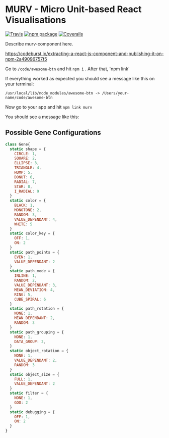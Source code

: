 # MURV - Micro Unit-based React Visualisations

[![Travis][build-badge]][build]
[![npm package][npm-badge]][npm]
[![Coveralls][coveralls-badge]][coveralls]

Describe murv-component here.

[build-badge]: https://img.shields.io/travis/user/repo/master.png?style=flat-square
[build]: https://travis-ci.org/user/repo

[npm-badge]: https://img.shields.io/npm/v/npm-package.png?style=flat-square
[npm]: https://www.npmjs.org/package/npm-package

[coveralls-badge]: https://img.shields.io/coveralls/user/repo/master.png?style=flat-square
[coveralls]: https://coveralls.io/github/user/repo


https://codeburst.io/extracting-a-react-js-component-and-publishing-it-on-npm-2a49096757f5

Go to ```/code/awesome-btn``` and hit ```npm i``` . After that, 'npm link'

If everything worked as expected you should see a message like this on your terminal:

```/usr/local/lib/node_modules/awesome-btn -> /Users/your-name/code/awesome-btn```

Now go to your app and hit ```npm link murv```

You should see a message like this:

## Possible Gene Configurations

```javascript
class Gene{
  static shape = {
    CIRCLE: 1,
    SQUARE: 2,
    ELLIPSE: 3,
    TRIANGLE: 4,
    HUMP: 5,
    DONUT: 6,
    RADIAL: 7,
    STAR: 8,
    I_RADIAL: 9
  }
  static color = {
    BLACK: 1,
    MONOTONE: 2,
    RANDOM: 3,
    VALUE_DEPENDANT: 4,
    WHITE: 5
  }
  static color_key = {
    OFF: 1,
    ON: 2
  }
  static path_points = {
    EVEN: 1,
    VALUE_DEPENDANT: 2
  }
  static path_mode = {
    INLINE: 1,
    RANDOM: 2,
    VALUE_DEPENDANT: 3,
    MEAN_DEVIATION: 4,
    RING: 5,
    CUBE_SPIRAL: 6
  }
  static path_rotation = {
    NONE: 1,
    MEAN_DEPENDANT: 2,
    RANDOM: 3
  }
  static path_grouping = {
    NONE: 1,
    DATA_GROUP: 2,
  }
  static object_rotation = {
    NONE: 1,
    VALUE_DEPENDANT: 2,
    RANDOM: 3
  }
  static object_size = {
    FULL: 1,
    VALUE_DEPENDANT: 2
  }
  static filter = {
    NONE: 1,
    GOO: 2
  }
  static debugging = {
    OFF: 1,
    ON: 2
  }
}
```

